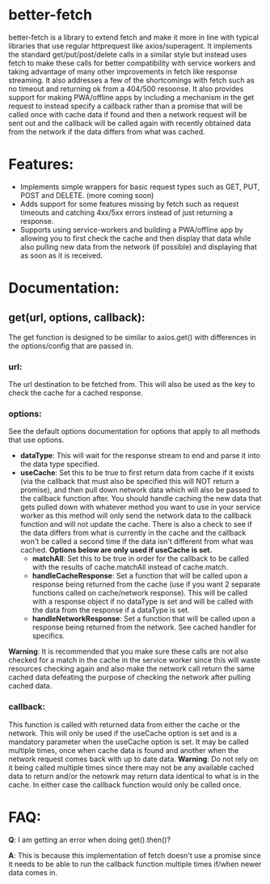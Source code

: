 # better-fetch

  

better-fetch is a library to extend fetch and make it more in line with typical libraries that use regular httprequest like axios/superagent. It implements the standard get/put/post/delete calls in a similar style but instead uses fetch to make these calls for better compatibility with service workers and taking advantage of many other improvements in fetch like response streaming. It also addresses a few of the shortcomings with fetch such as no timeout and returning ok from a 404/500 resoonse. It also provides support for making PWA/offline apps by including a mechanism in the get request to instead specify a callback rather than a promise that will be called once with cache data if found and then a network request will be sent out and the callback will be called again with recently obtained data from the network if the data differs from what was cached.

  

# Features:

  

- Implements simple wrappers for basic request types such as GET, PUT, POST and DELETE. (more coming soon)
- Adds support for some features missing by fetch such as request timeouts and catching 4xx/5xx errors instead of just returning a response. 
- Supports using service-workers and building a PWA/offline app by allowing you to first check the cache and then display that data while also pulling new data from the network (if possible) and displaying that as soon as it is received.

  

# Documentation:

## get(url, options, callback):

The get function is designed to be similar to axios.get() with differences in the options/config that are passed in.

### url:

The url destination to be fetched from. This will also be used as the key to check the cache for a cached response.

### options:
See the default options documentation for options that apply to all methods that use options.
- **dataType**: This will wait for the response stream to end and parse it into the data type specified.
- **useCache**: Set this to be true to first return data from cache if it exists (via the callback that must also be specified this will NOT return a promise), and then pull down network data which will also be passed to the callback function after. You should handle caching the new data that gets pulled down with whatever method you want to use in your service worker as this method will only send the network data to the callback function and will not update the cache. There is also a check to see if the data differs from what is currently in the cache and the callback won't be called a second time if the data isn't different from what was cached. **Options below are only used if useCache is set.**
	- **matchAll**: Set this to be true in order for the callback to be called with the results of cache.matchAll instead of cache.match.
	 - **handleCacheResponse**: Set a function that will be called upon a response being returned from the cache (use if you want 2 separate functions called on cache/network response). This will be called with a response object if no dataType is set and will be called with the data from the response if a dataType is set.
	 - **handleNetworkResponse**: Set a function that will be called upon a response being returned from the network. See cached handler for specifics.
	 
**Warning**: It is recommended that you make sure these calls are not also checked for a match in the cache in the service worker since this will waste resources checking again and also make the network call return the same cached data defeating the purpose of checking the network after pulling cached data.

### callback:

This function is called with returned data from either the cache or the network. This will only be used if the useCache option is set and is a mandatory parameter when the useCache option is set. It may be called multiple times, once when cache data is found and another when the network request comes back with up to date data. 
**Warning**: Do not rely on it being called multiple times since there may not be any available cached data to return and/or the netowrk may return data identical to what is in the cache. In either case the callback function would only be called once.

  

# FAQ:

**Q**: I am getting an error when doing get().then()?

  

**A**: This is because this implementation of fetch doesn't use a promise since it needs to be able to run the callback function multiple times if/when newer data comes in.
